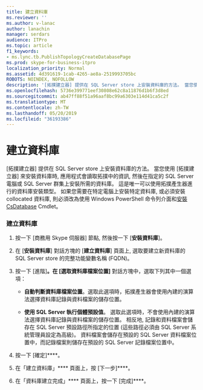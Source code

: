 ```yaml
---
title: 建立資料庫
ms.reviewer: ''
ms.author: v-lanac
author: lanachin
manager: serdars
audience: ITPro
ms.topic: article
f1_keywords:
- ms.lync.tb.PublishTopologyCreateDatabasePage
ms.prod: skype-for-business-itpro
localization_priority: Normal
ms.assetid: 4d391619-1cab-4265-ae8a-2519993705bc
ROBOTS: NOINDEX, NOFOLLOW
description: '[拓撲建立器] 提供在 SQL Server store 上安裝資料庫的方法。 當您使用 [拓撲建立器] 來安裝資料庫時, 應用程式會讀取拓撲中的資訊, 然後在指定的 SQL Server 電腦或 SQL Server 群集上安裝所需的資料庫。 這是唯一可以使用拓撲產生器進行的資料庫安裝類型。 如果您需要在特定電腦上安裝特定資料庫, 或必須安裝 collocated 資料庫, 則必須改為使用 Windows PowerShell 命令列介面和安裝 CsDatabase Cmdlet。'
ms.openlocfilehash: 5736e399771eef30808e62c8a11876d1b6f3d8ed
ms.sourcegitcommit: ab47ff88f51a96aaf8bc99a6303e114d41ca5c2f
ms.translationtype: MT
ms.contentlocale: zh-TW
ms.lasthandoff: 05/20/2019
ms.locfileid: "36193386"
---
```

# <a name="create-database"></a>建立資料庫
 
[拓撲建立器] 提供在 SQL Server store 上安裝資料庫的方法。 當您使用 [拓撲建立器] 來安裝資料庫時, 應用程式會讀取拓撲中的資訊, 然後在指定的 SQL Server 電腦或 SQL Server 群集上安裝所需的資料庫。 這是唯一可以使用拓撲產生器進行的資料庫安裝類型。 如果您需要在特定電腦上安裝特定資料庫, 或必須安裝 collocated 資料庫, 則必須改為使用 Windows PowerShell 命令列介面和[安裝 CsDatabase](https://docs.microsoft.com/powershell/module/skype/install-csdatabase?view=skype-ps) Cmdlet。
  
### <a name="creating-a-database"></a>建立資料庫

1. 按一下 [商務用 Skype 伺服器] 節點, 然後按一下 [**安裝資料庫**]。
    
2. 在 [**安裝資料庫**] 對話方塊的 [**建立資料庫**] 頁面上, 選取要建立新資料庫的 SQL Server store 的完整功能變數名稱 (FQDN)。
    
3. 按一下 [進階]****。在 [選取資料庫檔案位置]**** 對話方塊中，選取下列其中一個選項：
    
   - **自動判斷資料庫檔案位置**。選取此選項時，拓撲產生器會使用內建的演算法選擇資料庫記錄與資料檔案的儲存位置。
    
   - **使用 SQL Server 執行個體預設值**。 選取此選項時，不會使用內建的演算法選擇資料庫記錄與資料檔案的儲存位置。 相反地, 記錄和資料檔案會儲存在 SQL Server 預設路徑所指定的位置 (這些路徑必須由 SQL Server 系統管理員設定為高級)。 資料檔案會儲存在預設的 SQL Server 資料檔案位置中，而記錄檔案則儲存在預設的 SQL Server 記錄檔案位置中。
    
4. 按一下 [確定]****。
    
5. 在「建立資料庫」**** 頁面上，按 [下一步]****。
    
6. 在「資料庫建立完成」**** 頁面上，按一下 [完成]****。
    

